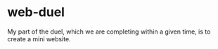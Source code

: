 # web-duel
My part of the duel, which we are completing within a given time, is to create a mini website.
